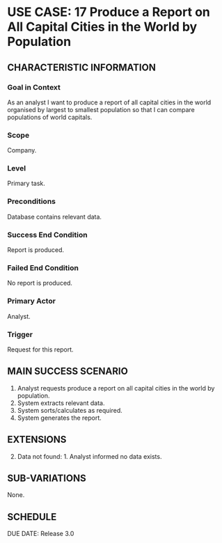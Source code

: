 # USE CASE: 17 Produce a Report on All Capital Cities in the World by Population

## CHARACTERISTIC INFORMATION

### Goal in Context

As an analyst I want to produce a report of all capital cities in the world organised by largest to smallest population so that I can compare populations of world capitals.

### Scope

Company.

### Level

Primary task.

### Preconditions

Database contains relevant data.

### Success End Condition

Report is produced.
### Failed End Condition

No report is produced.

### Primary Actor

Analyst.

### Trigger

Request for this report.

## MAIN SUCCESS SCENARIO

  1. Analyst requests produce a report on all capital cities in the world by population.
  2. System extracts relevant data.
  3. System sorts/calculates as required.
  4. System generates the report.

## EXTENSIONS

  2. Data not found:
    1. Analyst informed no data exists.

## SUB-VARIATIONS

None.

## SCHEDULE

DUE DATE: Release 3.0
